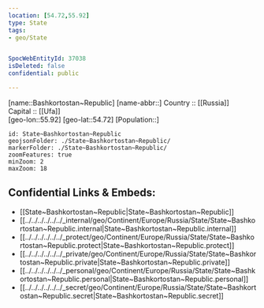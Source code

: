 ```yaml
---
location: [54.72,55.92] 
type: State
tags:
- geo/State


SpocWebEntityId: 37038
isDeleted: false
confidential: public

---
```

[name::Bashkortostan~Republic] 
[name-abbr::] 
Country :: [[Russia]]  
Capital :: [[Ufa]]  
[geo-lon::55.92] 
[geo-lat::54.72] 
[Population::] 



```leaflet
id: State~Bashkortostan~Republic
geojsonFolder: ./State~Bashkortostan~Republic/
markerFolder: ./State~Bashkortostan~Republic/
zoomFeatures: true 
minZoom: 2 
maxZoom: 18
```


## Confidential Links & Embeds: 
- [[State~Bashkortostan~Republic|State~Bashkortostan~Republic]]  
- [[../../../../../../_internal/geo/Continent/Europe/Russia/State/State~Bashkortostan~Republic.internal|State~Bashkortostan~Republic.internal]] 
- [[../../../../../../_protect/geo/Continent/Europe/Russia/State/State~Bashkortostan~Republic.protect|State~Bashkortostan~Republic.protect]] 
- [[../../../../../../_private/geo/Continent/Europe/Russia/State/State~Bashkortostan~Republic.private|State~Bashkortostan~Republic.private]] 
- [[../../../../../../_personal/geo/Continent/Europe/Russia/State/State~Bashkortostan~Republic.personal|State~Bashkortostan~Republic.personal]] 
- [[../../../../../../_secret/geo/Continent/Europe/Russia/State/State~Bashkortostan~Republic.secret|State~Bashkortostan~Republic.secret]] 
